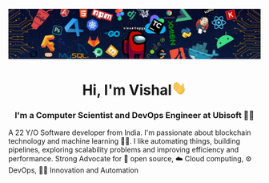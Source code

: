 ![](https://github.com/Visualtaggy/Visualtaggy/blob/main/Media/Banner.jpg)
<h1 align="center"> Hi, I'm Vishal<img src="https://github.com/Visualtaggy/Visualtaggy/blob/main/Media/wave.gif" width="30px"></h1>


<h3 align="center">I'm a Computer Scientist and DevOps Engineer at Ubisoft 👨‍💻</h3>

A 22 Y/O Software developer from India. I'm passionate about blockchain technology and machine learning 🦾🤖. I like automating things, building pipelines, exploring scalability problems and improving efficiency and performance. Strong Advocate for 📜 open source, ☁️ Cloud computing, ⚙ DevOps, 🧪🥼 Innovation and Automation 

